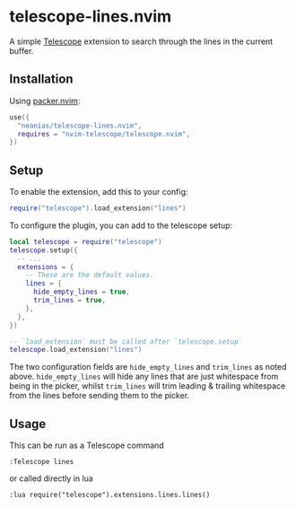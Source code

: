 # telescope-lines.nvim

A simple [Telescope](https://github.com/nvim-telescope/telescope.nvim) extension to search through
the lines in the current buffer.

## Installation

Using [packer.nvim](https://github.com/wbthomason/packer.nvim):

```lua
use({
  "neanias/telescope-lines.nvim",
  requires = "nvim-telescope/telescope.nvim",
})
```

## Setup

To enable the extension, add this to your config:

```lua
require("telescope").load_extension("lines")
```

To configure the plugin, you can add to the telescope setup:

```lua
local telescope = require("telescope")
telescope.setup({
  -- ...
  extensions = {
    -- These are the default values.
    lines = {
      hide_empty_lines = true,
      trim_lines = true,
    },
  },
})

-- `load_extension` must be called after `telescope.setup`
telescope.load_extension("lines")
```

The two configuration fields are `hide_empty_lines` and `trim_lines` as noted above.
`hide_empty_lines` will hide any lines that are just whitespace from being in the picker, whilst
`trim_lines` will trim leading & trailing whitespace from the lines before sending them to the
picker.

## Usage

This can be run as a Telescope command

```viml
:Telescope lines
```

or called directly in lua

```viml
:lua require("telescope").extensions.lines.lines()
```
